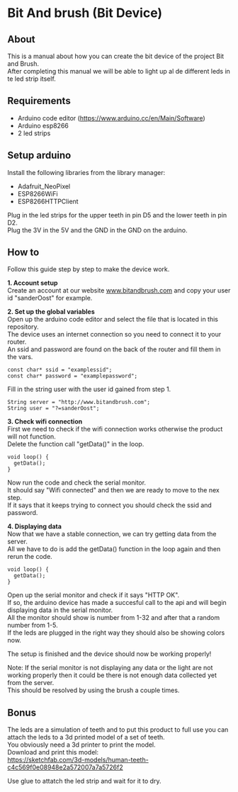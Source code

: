 # Bit And brush (Bit Device)

## About
This is a manual about how you can create the bit device of the project Bit and Brush.  
After completing this manual we will be able to light up al de different leds in te led strip itself.

## Requirements
* Arduino code editor (https://www.arduino.cc/en/Main/Software)
* Arduino esp8266
* 2 led strips

## Setup arduino
Install the following libraries from the library manager:
* Adafruit_NeoPixel
* ESP8266WiFi
* ESP8266HTTPClient
  
Plug in the led strips for the upper teeth in pin D5 and the lower teeth in pin D2.  
Plug the 3V in the 5V and the GND in the GND on the arduino.  

## How to
Follow this guide step by step to make the device work.  

**1. Account setup**  
Create an account at our website www.bitandbrush.com and copy your user id "sanderOost" for example.  

**2. Set up the global variables**  
Open up the arduino code editor and select the file that is located in this repository.  
The device uses an internet connection so you need to connect it to your router.  
An ssid and password are found on the back of the router and fill them in the vars.  
```
const char* ssid = "examplessid";         
const char* password = "examplepassword";    
```

Fill in the string user with the user id gained from step 1.  
```
String server = "http://www.bitandbrush.com";
String user = "?=sanderOost";

```

**3. Check wifi connection**  
First we need to check if the wifi connection works otherwise the product will not function.  
Delete the function call "getData()" in the loop.  
```
void loop() {
  getData();
}
```
Now run the code and check the serial monitor.  
It should say "Wifi connected" and then we are ready to move to the nex step.  
If it says that it keeps trying to connect you should check the ssid and password.  

**4. Displaying data**  
Now that we have a stable connection, we can try getting data from the server.  
All we have to do is add the getData() function in the loop again and then rerun the code.  
```
void loop() {
  getData();
}
```
Open up the serial monitor and check if it says "HTTP OK".  
If so, the arduino device has made a succesful call to the api and will begin displaying data in the serial monitor.  
All the monitor should show is number from 1-32 and after that a random number from 1-5.  
If the leds are plugged in the right way they should also be showing colors now.  

The setup is finished and the device should now be working properly!  

Note: If the serial monitor is not displaying any data or the light are not working properly then it could be there is not enough data collected yet from the server.  
This should be resolved by using the brush a couple times.  

## Bonus
The leds are a simulation of teeth and to put this product to full use you can attach the leds to a 3d printed model of a set of teeth.   
You obviously need a 3d printer to print the model.  
Download and print this model:  
https://sketchfab.com/3d-models/human-teeth-c4c569f0e08948e2a572007a7a5726f2

Use glue to attatch the led strip and wait for it to dry.  


